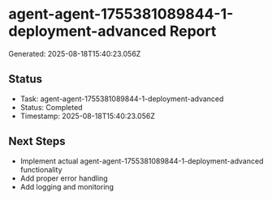 # agent-agent-1755381089844-1-deployment-advanced Report

Generated: 2025-08-18T15:40:23.056Z

## Status
- Task: agent-agent-1755381089844-1-deployment-advanced
- Status: Completed
- Timestamp: 2025-08-18T15:40:23.056Z

## Next Steps
- Implement actual agent-agent-1755381089844-1-deployment-advanced functionality
- Add proper error handling
- Add logging and monitoring
